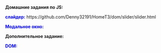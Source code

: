 <p><b>Домашние задания по JS:</b></p>
<p><b><font color="blue">слайдер:</font></b> https://github.com/Denny32191/HomeT3/dom/slider/slider.html </p>
<p><b><font color="blue">Модальное окно:</font></b> </p>

<p><b>Дополнительное задание:</b></p>
<p><b><font color="blue">DOM:</font></b> 
